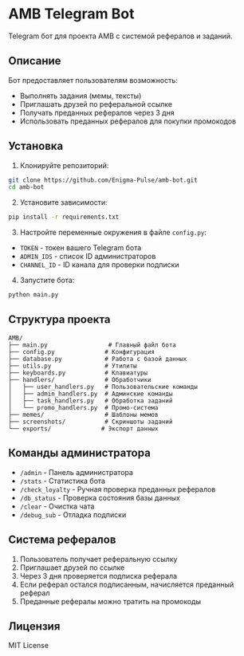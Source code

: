 # AMB Telegram Bot

Telegram бот для проекта AMB с системой рефералов и заданий.

## Описание

Бот предоставляет пользователям возможность:
- Выполнять задания (мемы, тексты)
- Приглашать друзей по реферальной ссылке
- Получать преданных рефералов через 3 дня
- Использовать преданных рефералов для покупки промокодов

## Установка

1. Клонируйте репозиторий:
```bash
git clone https://github.com/Enigma-Pulse/amb-bot.git
cd amb-bot
```

2. Установите зависимости:
```bash
pip install -r requirements.txt
```

3. Настройте переменные окружения в файле `config.py`:
- `TOKEN` - токен вашего Telegram бота
- `ADMIN_IDS` - список ID администраторов
- `CHANNEL_ID` - ID канала для проверки подписки

4. Запустите бота:
```bash
python main.py
```

## Структура проекта

```
AMB/
├── main.py                 # Главный файл бота
├── config.py              # Конфигурация
├── database.py            # Работа с базой данных
├── utils.py               # Утилиты
├── keyboards.py           # Клавиатуры
├── handlers/              # Обработчики
│   ├── user_handlers.py   # Пользовательские команды
│   ├── admin_handlers.py  # Админские команды
│   ├── task_handlers.py   # Обработка заданий
│   └── promo_handlers.py  # Промо-система
├── memes/                 # Шаблоны мемов
├── screenshots/           # Скриншоты заданий
└── exports/              # Экспорт данных
```

## Команды администратора

- `/admin` - Панель администратора
- `/stats` - Статистика бота
- `/check_loyalty` - Ручная проверка преданных рефералов
- `/db_status` - Проверка состояния базы данных
- `/clear` - Очистка чата
- `/debug_sub` - Отладка подписки

## Система рефералов

1. Пользователь получает реферальную ссылку
2. Приглашает друзей по ссылке
3. Через 3 дня проверяется подписка реферала
4. Если реферал остался подписанным, начисляется преданный реферал
5. Преданные рефералы можно тратить на промокоды

## Лицензия

MIT License
